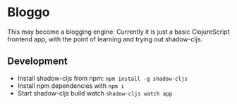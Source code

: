 # Bloggo

This may become a blogging engine. Currently it is just a basic ClojureScript
frontend app, with the point of learning and trying out shadow-cljs.

## Development

* Install shadow-cljs from npm: `npm install -g shadow-cljs`
* Install npm dependencies with `npm i`
* Start shadow-cljs build watch `shadow-cljs watch app`
